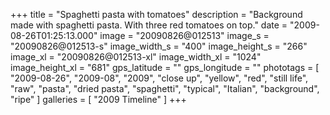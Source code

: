 +++
title = "Spaghetti pasta with tomatoes"
description = "Background made with spaghetti pasta. With three red tomatoes on top."
date = "2009-08-26T01:25:13.000"
image = "20090826@012513"
image_s = "20090826@012513-s"
image_width_s = "400"
image_height_s = "266"
image_xl = "20090826@012513-xl"
image_width_xl = "1024"
image_height_xl = "681"
gps_latitude = ""
gps_longitude = ""
phototags = [ "2009-08-26", "2009-08", "2009", "close up", "yellow", "red", "still life", "raw", "pasta", "dried pasta", "spaghetti", "typical", "Italian", "background", "ripe" ]
galleries = [ "2009 Timeline" ]
+++
